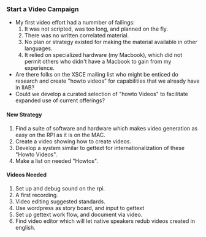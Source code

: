 ### Start a Video Campaign
* My first video effort had a nummber of failings:
   1. It was not scripted, was too long, and planned on the fly.
   2. There was no written correlated material.
   3. No plan or strategy existed for making the material available in other languages.
   4. It relied on specialized hardware (my Macbook), which did not permit others who didn't have a Macbook to gain from my experience.
* Are there folks on the XSCE mailing list who might be enticed do research and create "howto videos" for capabilities that we already have in IIAB?
* Could we develop a curated selection of "howto Videos" to facilitate expanded use of current offerings?
#### New Strategy
1. Find a suite of software and hardware which makes video generation as easy on the RPI as it is on the MAC.
2. Create a video showing how to create videos.
3. Develop a system similar to gettext for internationalization of these "Howto Videos".
4. Make a list on needed "Howtos".


#### Videos Needed
1. Set up and debug sound on the rpi.
2. A first recording.
2. Video editing suggested standards.
3. Use wordpress as story board, and input to gettext
4. Set up gettext work flow, and document via video.
5. Find video editor which will let native speakers redub videos created in english.
